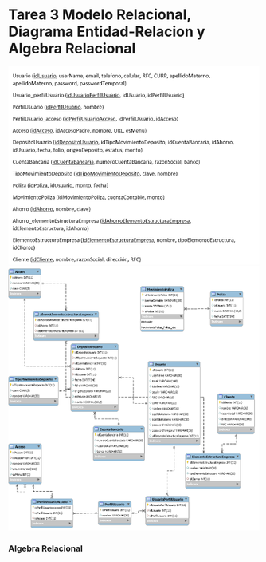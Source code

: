 # Tarea 3 Modelo Relacional, Diagrama Entidad-Relacion y Algebra Relacional

![Modelo Relacional](/imagenes/modelo_relacional.png)
![Diagrama Entidad-Relacion](/imagenes/DER_tarea3.png)

### Algebra Relacional

